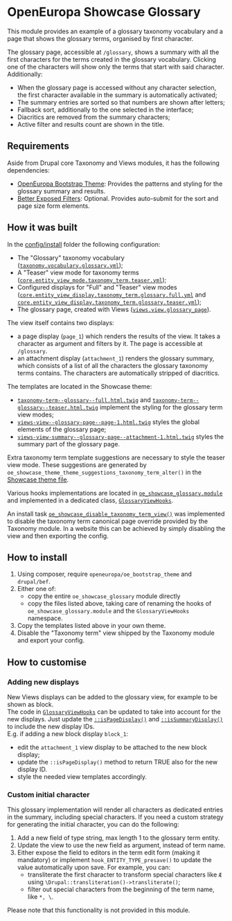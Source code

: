 # OpenEuropa Showcase Glossary

This module provides an example of a glossary taxonomy vocabulary and a page that shows the glossary terms, organised by
first character.

The glossary page, accessible at `/glossary`, shows a summary with all the first characters for the terms created in the
glossary vocabulary. Clicking one of the characters will show only the terms that start with said character.\
Additionally:
- When the glossary page is accessed without any character selection, the first character available in the summary is
  automatically activated;
- The summary entries are sorted so that numbers are shown after letters;
- Fallback sort, additionally to the one selected in the interface;
- Diacritics are removed from the summary characters;
- Active filter and results count are shown in the title.

## Requirements

Aside from Drupal core Taxonomy and Views modules, it has the following dependencies:

- [OpenEuropa Bootstrap Theme](https://github.com/openeuropa/oe_bootstrap_theme): Provides the patterns and
styling for the glossary summary and results.
- [Better Exposed Filters](https://www.drupal.org/project/better_exposed_filters): Optional. Provides
auto-submit for the sort and page size form elements.

## How it was built

In the [config/install](./config/install) folder the following configuration:

- The "Glossary" taxonomy vocabulary ([`taxonomy.vocabulary.glossary.yml`](./config/install/taxonomy.vocabulary.glossary.yml));
- A "Teaser" view mode for taxonomy terms ([`core.entity_view_mode.taxonomy_term.teaser.yml`](./config/install/core.entity_view_mode.taxonomy_term.teaser.yml));
- Configured displays for "Full" and "Teaser" view modes ([`core.entity_view_display.taxonomy_term.glossary.full.yml`](./config/install/core.entity_view_display.taxonomy_term.glossary.full.yml)
and [`core.entity_view_display.taxonomy_term.glossary.teaser.yml`](./config/install/core.entity_view_display.taxonomy_term.glossary.teaser.yml));
- The glossary page, created with Views ([`views.view.glossary_page`](./config/install/views.view.glossary_page.yml)).

The view itself contains two displays:
- a page display (`page_1`) which renders the results of the view. It takes a character as argument and filters by it.
  The page is accessible at `/glossary`.
- an attachment display (`attachment_1`) renders the glossary summary, which consists of a list of all the characters the
  glossary taxonomy terms contains. The characters are automatically stripped of diacritics.

The templates are located in the Showcase theme:

- [`taxonomy-term--glossary--full.html.twig`](../../themes/oe_showcase_theme/templates/taxonomy/taxonomy-term--glossary--full.html.twig) and
  [`taxonomy-term--glossary--teaser.html.twig`](../../themes/oe_showcase_theme/templates/taxonomy/taxonomy-term--glossary--teaser.html.twig)
implement the styling for the glossary term view modes;
- [`views-view--glossary-page--page-1.html.twig`](../../themes/oe_showcase_theme/templates/views/views-view--glossary-page--page-1.html.twig)
styles the global elements of the glossary page;
- [`views-view-summary--glossary-page--attachment-1.html.twig`](../../themes/oe_showcase_theme/templates/views/views-view-summary--glossary-page--attachment-1.html.twig)
styles the summary part of the glossary page.

Extra taxonomy term template suggestions are necessary to style the teaser view mode. These suggestions are generated by
`oe_showcase_theme_theme_suggestions_taxonomy_term_alter()` in the [Showcase theme file](../../themes/oe_showcase_theme/oe_showcase_theme.theme).

Various hooks implementations are located in [`oe_showcase_glossary.module`](./oe_showcase_glossary.module) and
implemented in a dedicated class, [`GlossaryViewHooks`](./src/GlossaryViewHooks.php).

An install task [`oe_showcase_disable_taxonomy_term_view()`](../../oe_showcase.profile) was implemented to disable the
taxonomy term canonical page override provided by the Taxonomy module. In a website this can be achieved by simply
disabling the view and then exporting the config.

## How to install

1. Using composer, require `openeuropa/oe_bootstrap_theme` and `drupal/bef`.
2. Either one of:
   - copy the entire `oe_showcase_glossary` module directly
   - copy the files listed above, taking care of renaming the hooks of `oe_showcase_glossary.module` and
   the `GlossaryViewHooks` namespace.
3. Copy the templates listed above in your own theme.
4. Disable the "Taxonomy term" view shipped by the Taxonomy module and export your config.

## How to customise

### Adding new displays

New Views displays can be added to the glossary view, for example to be shown as block.\
The code in [`GlossaryViewHooks`](./src/GlossaryViewHooks.php) can be updated to take into account for the new displays.
Just update the [`::isPageDisplay()`](./src/GlossaryViewHooks.php#L72) and [`::isSummaryDisplay()`](./src/GlossaryViewHooks.php#L85)
to include the new display IDs.\
E.g. if adding a new block display `block_1`:
- edit the `attachment_1` view display to be attached to the new block display;
- update the `::isPageDisplay()` method to return TRUE also for the new display ID.
- style the needed view templates accordingly.

### Custom initial character

This glossary implementation will render all characters as dedicated entries in the summary, including special characters.
If you need a custom strategy for generating the initial character, you can do the following:

1. Add a new field of type string, max length 1 to the glossary term entity.
2. Update the view to use the new field as argument, instead of term name.
3. Either expose the field to editors in the term edit form (making it mandatory) or implement `hook_ENTITY_TYPE_presave()` to
update the value automatically upon save. For example, you can:
   - transliterate the first character to transform special characters like `Æ` using `\Drupal::transliteration()->transliterate()`;
   - filter out special characters from the beginning of the term name, like `*, \`.

Please note that this functionality is not provided in this module.
